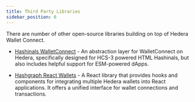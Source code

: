 ```yaml
---
title: Third Party Libraries
sidebar_position: 6
---
```


There are number of other open-source libraries building on top of Hedera Wallet Connect.

- [Hashinals WalletConnect](https://github.com/hashgraph-online/hashinals-wc) - An abstraction layer for WalletConnect on Hedera, specifically designed for HCS-3 powered HTML Hashinals, but also includes helpful support for ESM-powered dApps.

- [Hashgraph React Wallets](https://github.com/buidler-labs/hashgraph-react-wallets) - A React
  library that provides hooks and components for integrating multiple Hedera wallets into React
  applications. It offers a unified interface for wallet connections and transactions.
